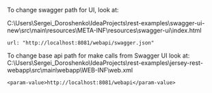 To change swagger path for UI, look at:

C:\Users\Sergei_Doroshenko\IdeaProjects\rest-examples\swagger-ui-new\src\main\resources\META-INF\resources\swagger-ui\index.html
```
url: "http://localhost:8081/webapi/swagger.json"
```

To change base api path for make calls from Swagger UI look at:
C:\Users\Sergei_Doroshenko\IdeaProjects\rest-examples\jersey-rest-webapp\src\main\webapp\WEB-INF\web.xml
```
<param-value>http://localhost:8081/webapi</param-value>
```